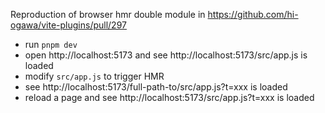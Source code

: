 Reproduction of browser hmr double module in https://github.com/hi-ogawa/vite-plugins/pull/297

- run `pnpm dev`
- open http://localhost:5173 and see http://localhost:5173/src/app.js is loaded
- modify `src/app.js` to trigger HMR
- see http://localhost:5173/full-path-to/src/app.js?t=xxx is loaded
- reload a page and see http://localhost:5173/src/app.js?t=xxx is loaded
